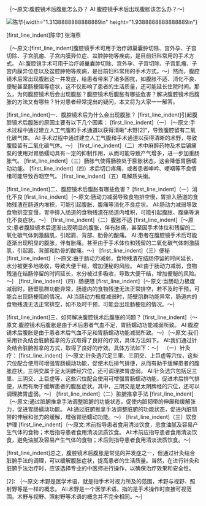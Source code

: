 
｛～原文:腹腔镜术后腹胀怎么办？ AI:腹腔镜手术后出现腹胀该怎么办？～｝



![陈华](C:/Users/6seve/CodeLib_win/AI-Review-win/hide_file/temp_files/（3月）腹腔镜术后腹胀怎么办？__media/media/image1.png){width="1.3138888888888889in"
height="1.9388888888888889in"}



[first_line_indent]陈华[1] 张海燕



｛～原文:[first_line_indent]腹腔镜手术可用于治疗卵巢囊肿切除、宫外孕、子宫切除、子宫肌瘤、子宫内膜异位症、盆腔肿物等疾病，是目前妇科常用的手术方式。 AI:腹腔镜手术可用于治疗卵巢囊肿切除、宫外孕、子宫切除、子宫肌瘤、子宫内膜异位症以及盆腔肿物等疾病，是目前妇科常用的手术方式。～｝然而，腹腔镜术后常出现腹胀这一并发症，给患者带来了诸多困扰，如腹胀不适、消化不良、便秘甚至肠梗阻等症状，这不仅影响了患者的生活质量，还可能延长住院时间。那么，为何腹腔镜术后会出现腹胀？腹腔镜术后腹胀有哪些危害？解决腹腔镜术后腹胀的方法又有哪些？针对患者经常提出的疑问，本文将为大家一一解答。



[first_line_indent]一、腹腔镜术后为什么会出现腹胀？
[first_line_indent]引起腹腔镜术后腹胀的原因主要有以下几个因素：
[first_line_indent]（一）｛～原文:手术过程中通过建立人工气腹和手术通道以获得清晰"术野[2]"，导致腹腔留有二氧化碳气体。 AI:手术过程中通过建立人工气腹和手术通道以获得清晰的术野，导致腹腔留有二氧化碳气体。～｝
[first_line_indent]（二）术中麻醉药物及术后镇痛泵的使用对胃肠蠕动具有一定的抑制作用，从而可能导致产气增多，进一步加重肠胀气。
[first_line_indent]（三）肠胀气使得肠腔处于膨胀状态，这会降低胃肠蠕动功能。
[first_line_indent]（四）术后切口疼痛，或者患者呻吟、哽咽等不良情绪可能导致吞咽空气。
[first_line_indent]（五）电解质失衡。



[first_line_indent]二、腹腔镜术后腹胀有哪些危害？
[first_line_indent]（一）消化不良
[first_line_indent]｛～原文:肠动力减弱导致食物排空慢，胃排入肠道的食物残渣在肠道内堆积，可能引起腹胀、腹痛等消化不良症状。 AI:肠动力减弱导致食物排空变慢，胃中排入肠道的食物残渣在肠道内堆积，可能引起腹胀、腹痛等消化不良症状。～｝
[first_line_indent]（二）腹胀不适
[first_line_indent]｛～原文:患者腹腔镜术后逐渐出现明显的腹胀，伴有胀痛，甚至因手术体位和残留的二氧化碳气体刺激膈肌，引起肩、背部、肋骨的酸痛。 AI:患者在腹腔镜手术后可能逐渐出现明显的腹胀，伴有胀痛，甚至由于手术体位和残留的二氧化碳气体刺激膈肌，引起肩、背部和肋骨的酸痛。～｝
[first_line_indent]（三）便秘
[first_line_indent]｛～原文:由于肠动力减弱，食物残渣在结肠停留的时间延长，水分被更多地吸收，导致大便干结，增加便秘的风险。 AI:由于肠动力减弱，食物残渣在结肠停留的时间延长，水分被过多吸收，导致大便干结，增加便秘的风险。～｝
[first_line_indent]（四）肠梗阻
[first_line_indent]｛～原文:当肠动力极度减弱时，肠壁肌群功能异常，肠道内的食物残渣无法正常排空，若不及时干预，可能会出现肠梗阻的情况。 AI:当肠动力极度减弱时，肠壁肌群功能异常，肠道内的食物残渣无法正常排空，如不及时干预，可能会出现肠梗阻的情况。～｝



[first_line_indent]三、如何解决腹腔镜术后腹胀的问题？
[first_line_indent]｛～原文:腹腔镜术后腹胀是由于术后患者气血不足，胃肠蠕动功能减弱所致。 AI:腹腔镜术后腹胀是由于患者术后气血不足和胃肠蠕动功能减弱所致。～｝｛～原文:我们采用针灸结合脏腑推拿的方式取得了良好的疗效，具体方法如下。 AI:我们通过针灸结合脏腑推拿的方式，取得了良好的疗效。具体方法如下：～｝
（一）针灸疗：
[first_line_indent]｛～原文:针灸选穴足三里、三阴交、上巨虚等穴位，这些穴位配合使用可增强胃肠蠕动功能，促使术后排气排便，从而有助于缓解患者的腹胀症状。三阴交属于足太阴脾经穴位，还可调理脾胃虚弱。 AI:针灸选穴包括足三里、三阴交、上巨虚等，这些穴位配合使用可增强胃肠蠕动功能，促进术后排气排便，从而有助于缓解患者的腹胀症状。其中，三阴交是足太阴脾经的穴位，还可以调理脾胃虚弱。～｝
[first_line_indent]（二）脏腑推拿手法
[first_line_indent]｛～原文:通过脏腑推拿手法调整脏腑的功能状态，促使内脏韧带的伸展和缓解张力，促进胃肠蠕动功能。 AI:通过脏腑推拿手法调整脏腑的功能状态，促进内脏韧带的伸展和张力的缓解，增强胃肠蠕动功能。～｝
[first_line_indent]（三）饮食护理
[first_line_indent]｛～原文:术前指导患者食用清淡饮食，忌食油腻及容易产生气体的食物；术后指导患者食用清淡流质饮食。 AI:术前应指导患者食用清淡饮食，避免油腻及容易产生气体的食物；术后则指导患者食用清淡流质饮食。～｝



[first_line_indent]总之，腹腔镜术后腹胀是常见的并发症之一，但通过针灸结合脏腑手法的调理，可以缓解腹胀症状，提高患者的生活质量。当然，在进行针灸和脏腑手法治疗时，应该选择专业的中医师进行操作，以确保治疗效果和安全性。



[1]: 陈华，医学硕士，副主任医师，河北省沧州中西医结合医院推拿康复科主任。现任河北省中医康复学会推拿分会副主任委员，河北省社区中西医结合康复医学会副主任委员。
[2]: ｛～原文:术野是医学术语，就是指手术时视力所及的范围，术野与视野、照射野等是一样的概念。 AI:术野是一个医学术语，指的是手术操作时直接可视范围。术野与视野、照射野等术语的概念并不完全相同。～｝


